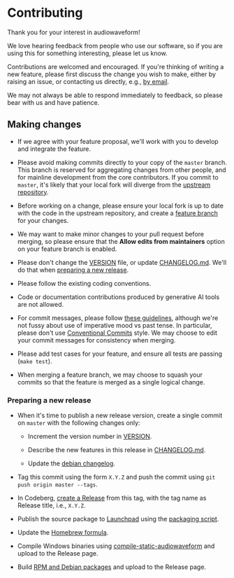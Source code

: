 # Contributing

Thank you for your interest in audiowaveform!

We love hearing feedback from people who use our software, so if you are using this for something interesting, please let us know.

Contributions are welcomed and encouraged. If you're thinking of writing a new feature, please first discuss the change you wish to make, either by raising an issue, or contacting us directly, e.g., [by email](mailto:chris@chrisneedham.com).

We may not always be able to respond immediately to feedback, so please bear with us and have patience.

## Making changes

* If we agree with your feature proposal, we'll work with you to develop and integrate the feature.

* Please avoid making commits directly to your copy of the `master` branch. This branch is reserved for aggregating changes from other people, and for mainline development from the core contributors. If you commit to `master`, it's likely that your local fork will diverge from the [upstream repository](https://codeberg.org/chrisn/audiowaveform).

* Before working on a change, please ensure your local fork is up to date with the code in the upstream repository, and create a [feature branch](https://www.atlassian.com/git/tutorials/comparing-workflows/feature-branch-workflow) for your changes.

* We may want to make minor changes to your pull request before merging, so please ensure that the **Allow edits from maintainers** option on your feature branch is enabled.

* Please don't change the [VERSION](https://codeberg.org/chrisn/audiowaveform/src/branch/master/VERSION) file, or update [CHANGELOG.md](https://codeberg.org/chrisn/audiowaveform/src/branch/master/CHANGELOG.md). We'll do that when [preparing a new release](#preparing-a-new-release).

* Please follow the existing coding conventions.

* Code or documentation contributions produced by generative AI tools are not allowed.

* For commit messages, please follow [these guidelines](https://chris.beams.io/posts/git-commit/), although we're not fussy about use of imperative mood vs past tense. In particular, please don't use [Conventional Commits](https://www.conventionalcommits.org/) style. We may choose to edit your commit messages for consistency when merging.

* Please add test cases for your feature, and ensure all tests are passing (`make test`).

* When merging a feature branch, we may choose to squash your commits so that the feature is merged as a single logical change.

### Preparing a new release

* When it's time to publish a new release version, create a single commit on `master` with the following changes only:

  * Increment the version number in [VERSION](https://codeberg.org/chrisn/audiowaveform/src/branch/master/VERSION).

  * Describe the new features in this release in [CHANGELOG.md](https://codeberg.org/chrisn/audiowaveform/src/branch/master/CHANGELOG.md).

  * Update the [debian changelog](https://codeberg.org/chrisn/audiowaveform/src/branch/master/debian/changelog).

* Tag this commit using the form `X.Y.Z` and push the commit using `git push origin master --tags`.

* In Codeberg, [create a Release](https://codeberg.org/chrisn/audiowaveform/releases/new) from this tag, with the tag name as Release title, i.e., `X.Y.Z`.

* Publish the source package to [Launchpad](https://launchpad.net/) using the [packaging script](https://codeberg.org/chrisn/audiowaveform/src/branch/master/ubuntu).

* Update the [Homebrew formula](https://codeberg.org/chrisn/homebrew-audiowaveform).

* Compile Windows binaries using [compile-static-audiowaveform](https://codeberg.org/chrisn/compile-static-audiowaveform) and upload to the Release page.

* Build [RPM and Debian packages](https://codeberg.org/chrisn/audiowaveform/src/branch/master/rpm) and upload to the Release page.
